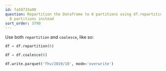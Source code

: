 ```yaml
---
id: fa58733a98
question: Repartition the Dataframe to 6 partitions using df.repartition(6) - got
  8 partitions instead
sort_order: 3790
---
```


Use both `repartition` and `coalesce`, like so:

```python
df = df.repartition(6)

df = df.coalesce(6)

df.write.parquet('fhv/2019/10', mode='overwrite')
```